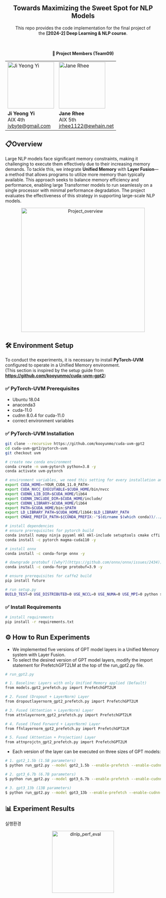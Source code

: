 <div align="center">
<h2>Towards Maximizing the Sweet Spot for NLP Models</h2>
This repo provides the code implementation for the final project of </br> the <b>[2024-2] Deep Learning & NLP course</b>.
</div>

<div align="center">
</br>
</br>
<p><b>🌟 Project Members (Team09)</b></p>

<table>
  <tr>
    <td>
      <img width="150" src="https://user-images.githubusercontent.com/68412683/206727359-a653906e-0847-4702-a7e4-4c1ac532bd46.png" alt="Ji Yeong Yi"/>
    </td>
    <td>
      <img width="150" src="https://github.com/UVM-fusion/UVM-layerfusion/blob/main/assets/user_image.png" alt="Jane Rhee"/>
    </td>
  </tr>
  <tr>
    <td>
      <strong>Ji Yeong Yi</strong><br/>
      AIX 4th<br/>
      <a href="mailto:jybyte@gmail.com">jybyte@gmail.com</a>
    </td>
    <td>
      <strong>Jane Rhee</strong><br/>
      AIX 5th<br/>
      <a href="mailto:jrhee1122@ewhain.net">jrhee1122@ewhain.net</a>
    </td>
  </tr>
</table>
</div>

## 📋Overview
Large NLP models face significant memory constraints, making it challenging to execute them effectively due to their increasing memory demands. To tackle this, we integrate **Unified Memory** with **Layer Fusion**—a method that allows programs to utilize more memory than typically available. This approach seeks to balance memory efficiency and performance, enabling large Transformer models to run seamlessly on a single processor with minimal performance degradation. The project evaluates the effectiveness of this strategy in supporting large-scale NLP models.


<div align="center">
    <img src="https://github.com/UVM-fusion/UVM-layerfusion/blob/main/assets/DLNLP_Overview.png" alt="Project_overview" height="400em"/>
</div>


## 🛠 Environment Setup
To conduct the experiments, it is necessary to install **PyTorch-UVM** configured to operate in a Unified Memory environment.<br/>
(This section is inspired by the setup guide from **https://github.com/kooyunmo/cuda-uvm-gpt2**)

### ✅ PyTorch-UVM Prerequisites
- Ubuntu 18.04
- anaconda3
- cuda-11.0
- cudnn 8.0.4 for cuda-11.0
- correct environment variables

### ✅ PyTorch-UVM Installation
``` bash
git clone --recursive https://github.com/kooyunmo/cuda-uvm-gpt2
cd cuda-uvm-gpt2/pytorch-uvm
git checkout uvm

# create new conda environment
conda create -n uvm-pytorch python=3.8 -y
conda activate uvm-pytorch

# environment variables, we need this setting for every installation and experiment
export CUDA_HOME=<YOUR_CUDA_11.0_PATH>
export CUDA_NVCC_EXECUTABLE=$CUDA_HOME/bin/nvcc
export CUDNN_LIB_DIR=$CUDA_HOME/lib64
export CUDNN_INCLUDE_DIR=$CUDA_HOME/include/
export CUDNN_LIBRARY=$CUDA_HOME/lib64
export PATH=$CUDA_HOME/bin:$PATH
export LD_LIBRARY_PATH=$CUDA_HOME/lib64:$LD_LIBRARY_PATH
export CMAKE_PREFIX_PATH=${CONDA_PREFIX:-"$(dirname $(which conda))/../"}

# install dependencies
# ensure prerequisites for pytorch build
conda install numpy ninja pyyaml mkl mkl-include setuptools cmake cffi typing -y
conda install -c pytorch magma-cuda110 -y

# install onnx
conda install -c conda-forge onnx -y

# downgrade protobuf ([why?](https://github.com/onnx/onnx/issues/2434))
conda install -c conda-forge protobuf=3.9 -y

# ensure prerequisites for caffe2 build
pip install future

# run setup.py
BUILD_TEST=0 USE_DISTRIBUTED=0 USE_NCCL=0 USE_NUMA=0 USE_MPI=0 python setup.py install
``` 

### ✅ Install Requirements 
``` bash
# install requirements
pip install -r requirements.txt
```


## ⚙️ How to Run Experiments
- We implemented five versions of GPT model layers in a Unified Memory system with Layer Fusion.
- To select the desired version of GPT model layers, modify the import statement for PrefetchGPT2LM at the top of the run_gpt2.py file.
``` bash
# run_gpt2.py

# 1. Baseline: Layers with only Unified Memory applied (Default)
from models.gpt2_prefetch.py import PrefetchGPT2LM

# 2. Fused (Dropout + LayerNorm) Layer
from dropoutlayernorm_gpt2_prefetch.py import PrefetchGPT2LM

# 3. Fused (Attention + LayerNorm) Layer
from attnlayernorm_gpt2_prefetch.py import PrefetchGPT2LM

# 4. Fused (Feed Forward + LayerNorm) Layer
from ffnlayernorm_gpt2_prefetch.py import PrefetchGPT2LM

# 5. Fused (Attention + Projection) Layer
from attnprojctn_gpt2_prefetch.py import PrefetchGPT2LM
```

- Each version of the layer can be executed on three sizes of GPT models:
``` bash
# 1. gpt2_1.5b (1.5B parameters)
$ python run_gpt2.py --model gpt2_1.5b --enable-prefetch --enable-cudnn-benchmark --num-streams 5 --warmups 5

# 2. gpt3_6.7b (6.7B parameters)
$ python run_gpt2.py --model gpt3_6.7b --enable-prefetch --enable-cudnn-benchmark --num-streams 5 --warmups 5

# 3. gpt3_13b (13B parameters)
$ python run_gpt2.py --model gpt3_13b --enable-prefetch --enable-cudnn-benchmark --num-streams 5 --warmups 5
```




## 📊 Experiment Results

실행환경


<div align="center">
    <img src="https://github.com/UVM-fusion/UVM-layerfusion/blob/main/assets/dlnlp_perf_eval.png" alt="dlnlp_perf_eval" height="200"/>
</div>


